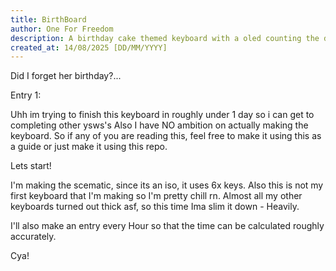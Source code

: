 ```yaml
---
title: BirthBoard
author: One For Freedom
description: A birthday cake themed keyboard with a oled counting the days down to your birthday.
created_at: 14/08/2025 [DD/MM/YYYY]
---
```


Did I forget her birthday?...

Entry 1:

Uhh im trying to finish this keyboard in roughly under 1 day so i can get to completing other ysws's Also I have NO ambition on actually making the keyboard. So if any of you are reading this, feel free to make it using this as a guide or just make it using this repo.

Lets start!

I'm making the scematic, since its an iso, it uses 6x keys. Also this is not my first keyboard that I'm making so I'm pretty chill rn. Almost all my other keyboards turned out thick asf, so this time Ima slim it down - Heavily.

I'll also make an entry every Hour so that the time can be calculated roughly accurately. 

Cya!

